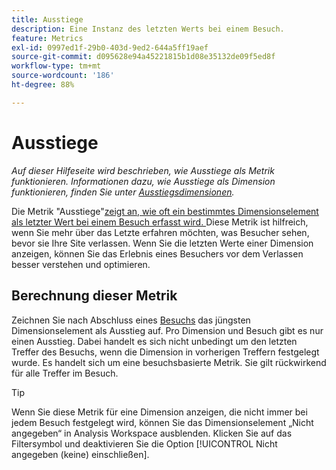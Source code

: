 ```yaml
---
title: Ausstiege
description: Eine Instanz des letzten Werts bei einem Besuch.
feature: Metrics
exl-id: 0997ed1f-29b0-403d-9ed2-644a5ff19aef
source-git-commit: d095628e94a45221815b1d08e35132de09f5ed8f
workflow-type: tm+mt
source-wordcount: '186'
ht-degree: 88%

---
```


# Ausstiege

*Auf dieser Hilfeseite wird beschrieben, wie Ausstiege als Metrik funktionieren. Informationen dazu, wie Ausstiege als Dimension funktionieren, finden Sie unter [Ausstiegsdimensionen](../dimensions/exit-dimensions.md).*

Die Metrik &quot;Ausstiege&quot;[zeigt an, wie oft ein bestimmtes Dimensionselement als letzter Wert bei einem Besuch erfasst wird. ](overview.md) Diese Metrik ist hilfreich, wenn Sie mehr über das Letzte erfahren möchten, was Besucher sehen, bevor sie Ihre Site verlassen. Wenn Sie die letzten Werte einer Dimension anzeigen, können Sie das Erlebnis eines Besuchers vor dem Verlassen besser verstehen und optimieren.

## Berechnung dieser Metrik

Zeichnen Sie nach Abschluss eines [Besuchs](visits.md) das jüngsten Dimensionselement als Ausstieg auf. Pro Dimension und Besuch gibt es nur einen Ausstieg. Dabei handelt es sich nicht unbedingt um den letzten Treffer des Besuchs, wenn die Dimension in vorherigen Treffern festgelegt wurde. Es handelt sich um eine besuchsbasierte Metrik. Sie gilt rückwirkend für alle Treffer im Besuch.

>[!TIP]
>
>Wenn Sie diese Metrik für eine Dimension anzeigen, die nicht immer bei jedem Besuch festgelegt wird, können Sie das Dimensionselement „Nicht angegeben“ in Analysis Workspace ausblenden. Klicken Sie auf das Filtersymbol und deaktivieren Sie die Option [!UICONTROL Nicht angegeben (keine) einschließen].
